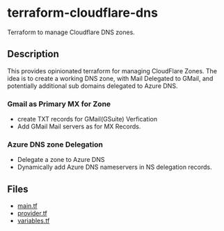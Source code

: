 # terraform-cloudflare-dns
Terraform to manage Cloudflare DNS zones.

## Description

This provides opinionated terraform for managing CloudFlare Zones.
The idea is to create a working DNS zone, with Mail Delegated to GMail, and potentially
additional sub domains delegated to Azure DNS.

### Gmail as Primary MX for Zone

* create TXT records for GMail(GSuite) Verfication
* Add GMail Mail servers as for MX Records.

### Azure DNS zone Delegation

* Delegate a zone to Azure DNS
* Dynamically add Azure DNS nameservers in NS delegation records.


## Files

* [main.tf](main.tf)
* [provider.tf](provider.tf)
* [variables.tf](variables.tf)
